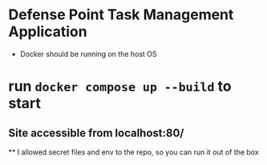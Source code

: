 # Defense Point Task Management Application
  * Docker should be running on the host OS
  

# run `docker compose up --build` to start

## Site accessible from localhost:80/

** I allowed secret files and env to the repo, so you can run it out of the box